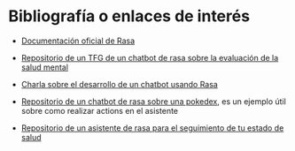 # Bibliografía o enlaces de interés 

- [Documentación oficial de Rasa](https://rasa.com/docs/rasa/playground)

- [Repositorio de un TFG de un chatbot de rasa sobre la evaluación de la salud mental](https://github.com/darkhorrow/chatbot-tfg)

- [Charla sobre el desarrollo de un chatbot usando Rasa](https://www.youtube.com/watch?v=sazsWmP2d3o)

- [Repositorio de un chatbot de rasa sobre una pokedex](https://github.com/RasaHQ/pokedex-demo), es un ejemplo útil sobre como realizar actions en el asistente

- [Repositorio de un asistente de rasa para el seguimiento de tu estado de salud](https://github.com/RasaHQ/wellness-check-bot)